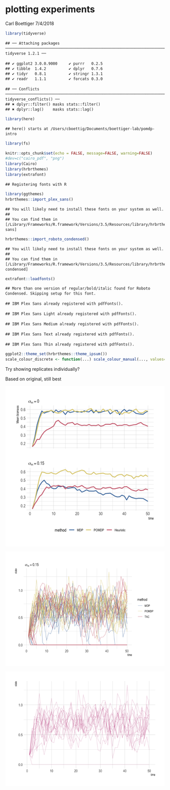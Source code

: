 plotting experiments
================
Carl Boettiger
7/4/2018

``` r
library(tidyverse)
```

    ## ── Attaching packages ───────────────────────────────────────────────────────────────────────────────────────────────────────────────────────────────────────────────────── tidyverse 1.2.1 ──

    ## ✔ ggplot2 3.0.0.9000     ✔ purrr   0.2.5     
    ## ✔ tibble  1.4.2          ✔ dplyr   0.7.6     
    ## ✔ tidyr   0.8.1          ✔ stringr 1.3.1     
    ## ✔ readr   1.1.1          ✔ forcats 0.3.0

    ## ── Conflicts ──────────────────────────────────────────────────────────────────────────────────────────────────────────────────────────────────────────────────────── tidyverse_conflicts() ──
    ## ✖ dplyr::filter() masks stats::filter()
    ## ✖ dplyr::lag()    masks stats::lag()

``` r
library(here)
```

    ## here() starts at /Users/cboettig/Documents/boettiger-lab/pomdp-intro

``` r
library(fs)
```

``` r
knitr::opts_chunk$set(echo = FALSE, message=FALSE, warning=FALSE)
#dev=c("cairo_pdf", "png")
library(Cairo)
library(hrbrthemes)
library(extrafont)
```

    ## Registering fonts with R

``` r
library(ggthemes)
hrbrthemes::import_plex_sans()
```

    ## You will likely need to install these fonts on your system as well.
    ## 
    ## You can find them in [/Library/Frameworks/R.framework/Versions/3.5/Resources/library/hrbrthemes/fonts/plex-sans]

``` r
hrbrthemes::import_roboto_condensed()  
```

    ## You will likely need to install these fonts on your system as well.
    ## 
    ## You can find them in [/Library/Frameworks/R.framework/Versions/3.5/Resources/library/hrbrthemes/fonts/roboto-condensed]

``` r
extrafont::loadfonts()
```

    ## More than one version of regular/bold/italic found for Roboto Condensed. Skipping setup for this font.

    ## IBM Plex Sans already registered with pdfFonts().

    ## IBM Plex Sans Light already registered with pdfFonts().

    ## IBM Plex Sans Medium already registered with pdfFonts().

    ## IBM Plex Sans Text already registered with pdfFonts().

    ## IBM Plex Sans Thin already registered with pdfFonts().

``` r
ggplot2::theme_set(hrbrthemes::theme_ipsum())
scale_colour_discrete <- function(...) scale_colour_manual(..., values=ptol_pal()(3))
```

Try showing replicates individually?

Based on original, still best

![](plotting-experiments_files/figure-gfm/unnamed-chunk-5-1.png)<!-- -->

![](plotting-experiments_files/figure-gfm/unnamed-chunk-6-1.png)<!-- -->

![](plotting-experiments_files/figure-gfm/unnamed-chunk-7-1.png)<!-- -->
